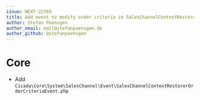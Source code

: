 ```yaml
---
issue: NEXT-22769
title: Add event to modify order criteria in SalesChannelContextRestorer
author: Stefan Poensgen
author_email: mail@stefanpoensgen.de
author_github: @stefanpoensgen
---
```


# Core
* Add `Cicada\Core\System\SalesChannel\Event\SalesChannelContextRestorerOrderCriteriaEvent.php`
